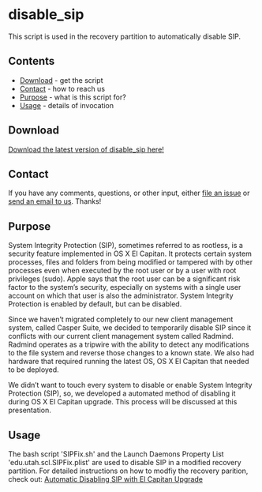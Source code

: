 # disable_sip
This script is used in the recovery partition to automatically disable SIP.
## Contents

* [Download](#download) - get the script
* [Contact](#contact) - how to reach us
* [Purpose](#purpose) - what is this script for?
* [Usage](#usage) - details of invocation

## Download

[Download the latest version of disable_sip here!](../../releases/)


## Contact

If you have any comments, questions, or other input, either [file an issue](../../issues) or [send an email to us](mailto:mlib-its-mac-github@lists.utah.edu). Thanks!

## Purpose
System Integrity Protection (SIP), sometimes referred to as rootless, is a security feature implemented in OS X El Capitan. It protects certain system processes, files and folders from being modified or tampered with by other processes even when executed by the root user or by a user with root privileges (sudo). Apple says that the root user can be a significant risk factor to the system’s security, especially on systems with a single user account on which that user is also the administrator. System Integrity Protection is enabled by default, but can be disabled.

Since we haven’t migrated completely to our new client management system, called Casper Suite, we decided to temporarily disable SIP since it conflicts with our current client management system called Radmind. Radmind operates as a tripwire with the ability to detect any modifications to the file system and reverse those changes to a known state. We also had hardware that required running the latest OS, OS X El Capitan that needed to be deployed.

We didn’t want to touch every system to disable or enable System Integrity Protection (SIP), so, we developed a automated method of disabling it during OS X El Capitan upgrade. This process will be discussed at this presentation.

## Usage
The bash script 'SIPFix.sh' and the Launch Daemons Property List 'edu.utah.scl.SIPFix.plist' are used to disable SIP in a modified recovery partition. For detailed instructions on how to modfiy the recovery parition, check out:  [Automatic Disabling SIP with El Capitan Upgrade](https://apple.lib.utah.edu/?p=1444)

